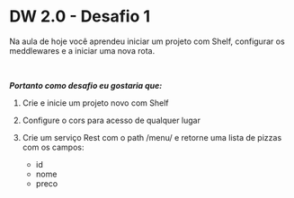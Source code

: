 # DW 2.0 - Desafio 1

Na aula de hoje você aprendeu iniciar um projeto com Shelf, configurar os meddlewares e a iniciar uma nova rota.

<br />

**_Portanto como desafio eu gostaria que:_**

1. Crie e inicie um projeto novo com Shelf
2. Configure o cors para acesso de qualquer lugar
3. Crie um serviço Rest com o path /menu/ e retorne uma lista de pizzas com os campos:

   - id
   - nome
   - preco
